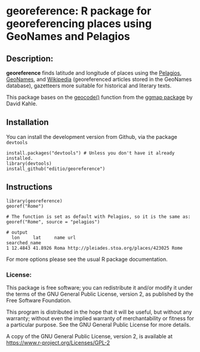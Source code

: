 # georeference: R package for georeferencing places using GeoNames and Pelagios

## Description: 

**georeference** finds latitude and longitude of places using the [Pelagios](http://commons.pelagios.org), [GeoNames](http://www.geonames.org), and [Wikipedia](http://www.geonames.org/wikipedia/) (georeferenced articles stored in the GeoNames database), gazetteers more suitable for historical and literary texts.

This package bases on the [geocode()](https://github.com/dkahle/ggmap/blob/master/R/geocode.R) function from the [ggmap package](https://github.com/dkahle/ggmap) by David Kahle.

## Installation 

You can install the development version from Github, via the package `devtools`

```
install.packages("devtools") # Unless you don't have it already installed.
library(devtools)
install_github("editio/georeference")
```


## Instructions

```
library(georeference)
georef("Rome")
```
```
# The function is set as default with Pelagios, so it is the same as:
georef("Rome", source = "pelagios")
```


```
# output
  lon     lat     name url                                    searched_name
1 12.4843 41.8926 Roma http://pleiades.stoa.org/places/423025 Rome
```

For more options please see the usual R package documentation.


### License:

This package is free software; you can redistribute it and/or modify it under the terms of the GNU General Public License, version 2, as published by the Free Software Foundation.

This program is distributed in the hope that it will be useful, but without any warranty; without even the implied warranty of merchantability or fitness for a particular purpose.  See the GNU General Public License for more details.

A copy of the GNU General Public License, version 2, is available at <https://www.r-project.org/Licenses/GPL-2>

